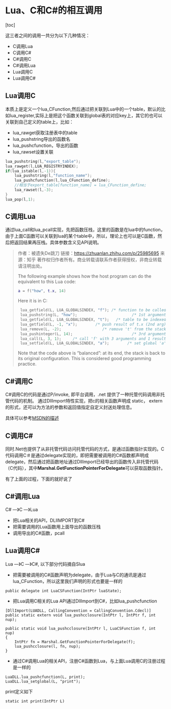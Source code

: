 # Lua、C和C#的相互调用

[toc]

这三者之间的调用一共分为以下几种情况：

* C调用Lua
* C调用C#
* C#调用C
* C#调用Lua
* Lua调用C
* Lua调用C#

## Lua调用C

本质上是定义一个lua_CFunction,然后通过把关联到Lua中的一个table，默认的比如lua_register,实际上是把这个函数关联到global表的对应key上，其它的也可以关联到自己定义的table上，比如：

* lua_rawget获取注册表中的table
* lua_pushstring导出的函数名
* lua_pushcfunction，导出的函数
* lua_rawset设置关联

```c
lua_pushstring(l,"export_table");
lua_rawget(l,LUA_REGISTRYINDEX);
if(lua_istable(l,-1)){
    lua_pushstring(l,"function_name");
    lua_pushcfunction(l,lua_CFunction_define);
    //相当于export_table[function_name] = lua_CFunction_define;
    lua_rawset(l,-3);
}
lua_pop(l,1);
```

## C调用Lua

通过lua_call和lua_pcall实现，先把函数压栈，这里的函数是在lua中的function，由于上面C函数可以关联到lua的某个table中，所以，理论上也可以是C函数，然后把返回结果再压栈。具体参数含义见API说明。

> 作者：被遗失De跳刀
> 链接：https://zhuanlan.zhihu.com/p/25985695
> 来源：知乎
> 著作权归作者所有。商业转载请联系作者获得授权，非商业转载请注明出处。
>
> 
>
> The following example shows how the host program can do the equivalent to this Lua code:
>
> ```lua
> a = f("how", t.x, 14)
> ```
>
> Here it is in C:
>
> ```c
>  lua_getfield(L, LUA_GLOBALSINDEX, "f"); /* function to be called */
>  lua_pushstring(L, "how");                        /* 1st argument */
>  lua_getfield(L, LUA_GLOBALSINDEX, "t");   /* table to be indexed */
>  lua_getfield(L, -1, "x");        /* push result of t.x (2nd arg) */
>  lua_remove(L, -2);                  /* remove 't' from the stack */
>  lua_pushinteger(L, 14);                          /* 3rd argument */
>  lua_call(L, 3, 1);     /* call 'f' with 3 arguments and 1 result */
>  lua_setfield(L, LUA_GLOBALSINDEX, "a");        /* set global 'a' */
> ```
>
> Note that the code above is “balanced”: at its end, the stack is back to its original configuration. This is considered good programming practice.

## C#调用C

C#调用C的代码是通过P/invoke, 即平台调用，.net 提供了一种托管代码调用非托管代码的机制。
通过DllImport特性实现，把c的相关函数声明成 static， extern的形式，还可以为方法的参数和返回值指定自定义封送处理信息。

具体可以参考[MSDN的描述](http://link.zhihu.com/?target=https%3A//docs.microsoft.com/en-us/dotnet/standard/native-interop/pinvoke)

## C调用C#

同时.Net也提供了从非托管代码访问托管代码的方式，是通过函数指针实现的。C代码调用C＃是通过delegate实现的，即把需要被调用的C#函数都声明成delegate，然后通过把函数地址通过DllImport已经导出的函数传入非托管代码（C代码），其中**Marshal.GetFunctionPointerForDelegate**可以获取函数指针。

有了上面的过程，下面的就好说了

## C#调用Lua

C# —》C —》Lua

- 把Lua相关的API，DLlIMPORT到C#
- 把需要调用的Lua函数用上面导出的函数压栈
- 调用导出的C#函数，pcall



## Lua调用C#

Lua —》C —》C#, 以下部分代码摘自Slua

- 把需要被调用的C#函数声明为delegate，由于Lua与C的通讯是通过lua_CFunction，所以这里我们声明的形式也要是一样的

```text
public delegate int LuaCSFunction(IntPtr luaState);
```

- 把Lua调用C相关的Lua API通过DllImport到C#，比如lua_pushcfunction

```text
[DllImport(LUADLL, CallingConvention = CallingConvention.Cdecl)]
public static extern void lua_pushcclosure(IntPtr l, IntPtr f, int nup);

public static void lua_pushcclosure(IntPtr l, LuaCSFunction f, int nup)
{
    IntPtr fn = Marshal.GetFunctionPointerForDelegate(f);
    lua_pushcclosure(l, fn, nup);
}
```

- 通过C#调用Lua的相关API，注册C#函数到Lua，与上面Lua调用C的注册过程是一样的

```text
LuaDLL.lua_pushcfunction(L, print);
LuaDLL.lua_setglobal(L, "print");
```

print定义如下

```text
static int print(IntPtr L)
```
